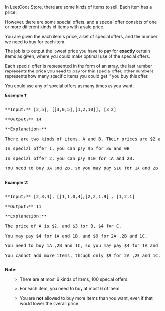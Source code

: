

In LeetCode Store, there are some kinds of items to sell. Each item has a price.



However, there are some special offers, and a special offer consists of one or more different kinds of items with a sale price.



You are given the each item's price, a set of special offers, and the number we need to buy for each item.
The job is to output the lowest price you have to pay for **exactly** certain items as given, where you could make optimal use of the special offers.



Each special offer is represented in the form of an array, the last number represents the price you need to pay for this special offer, other numbers represents how many specific items you could get if you buy this offer.


You could use any of special offers as many times as you want.

**Example 1:**<br />
<pre>
**Input:** [2,5], [[3,0,5],[1,2,10]], [3,2]
**Output:** 14
**Explanation:** 
There are two kinds of items, A and B. Their prices are $2 and $5 respectively. 
In special offer 1, you can pay $5 for 3A and 0B
In special offer 2, you can pay $10 for 1A and 2B. 
You need to buy 3A and 2B, so you may pay $10 for 1A and 2B (special offer #2), and $4 for 2A.
</pre>


**Example 2:**<br />
<pre>
**Input:** [2,3,4], [[1,1,0,4],[2,2,1,9]], [1,2,1]
**Output:** 11
**Explanation:** 
The price of A is $2, and $3 for B, $4 for C. 
You may pay $4 for 1A and 1B, and $9 for 2A ,2B and 1C. 
You need to buy 1A ,2B and 1C, so you may pay $4 for 1A and 1B (special offer #1), and $3 for 1B, $4 for 1C. 
You cannot add more items, though only $9 for 2A ,2B and 1C.
</pre>


**Note:**<br />
<ol>
- There are at most 6 kinds of items, 100 special offers.
- For each item, you need to buy at most 6 of them.
- You are **not** allowed to buy more items than you want, even if that would lower the overall price.
</ol>

